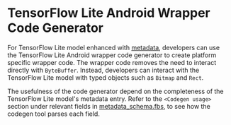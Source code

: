 # TensorFlow Lite Android Wrapper Code Generator

For TensorFlow Lite model enhanced with [metadata](https://www.tensorflow.org/lite/convert/metadata.md),
developers can use the TensorFlow Lite Android wrapper code generator to create
platform specific wrapper code. The wrapper code removes the need to interact
directly with `ByteBuffer`. Instead, developers can interact with the TensorFlow
Lite model with typed objects such as `Bitmap` and `Rect`.

The usefulness of the code generator depend on the completeness of the
TensorFlow Lite model's metadata entry. Refer to the `<Codegen usage>` section
under relevant fields in
[metadata_schema.fbs](https://github.com/tensorflow/tensorflow/blob/master/tensorflow/lite/experimental/support/metadata/metadata_schema.fbs),
to see how the codegen tool parses each field.

